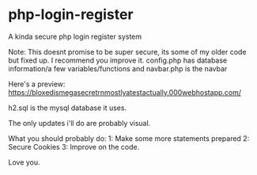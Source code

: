 # php-login-register
A kinda secure php login register system



Note: This doesnt promise to be super secure, its some of my older code but fixed up. I recommend you improve it. config.php has database information/a few variables/functions and navbar.php is the navbar

Here's a preview: https://bloxedismegasecretrnmostlyatestactually.000webhostapp.com/

h2.sql is the mysql database it uses.

The only updates i'll do are probably visual.

What you should probably do:
1: Make some more statements prepared
2: Secure Cookies
3: Improve on the code.


Love you.
